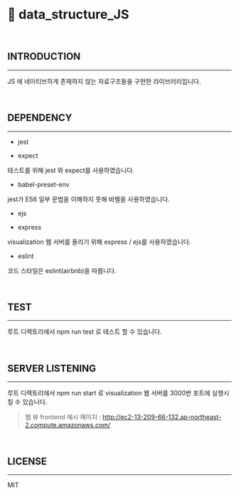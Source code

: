 # &#128055; data_structure_JS

<br>

## INTRODUCTION

---

JS 에 네이티브하게 존재하지 않는 자료구조들을 구현한 라이브러리입니다.

<br>

## DEPENDENCY

---

- jest

- expect

테스트를 위해 jest 와 expect를 사용하였습니다.

- babel-preset-env

jest가 ES6 일부 문법을 이해하지 못해 바벨을 사용하였습니다.

- ejs

- express

visualization 웹 서버를 돌리기 위해 express / ejs를 사용하였습니다.

- eslint

코드 스타일은 eslint(airbnb)을 따릅니다.

<br>

## TEST

---

루트 디렉토리에서 npm run test 로 테스트 할 수 있습니다.

<br>

## SERVER LISTENING

---

루트 디렉토리에서 npm run start 로 visualization 웹 서버를 3000번 포트에 실행시킬 수 있습니다.

> 웹 뷰 frontend 예시 페이지 : http://ec2-13-209-66-132.ap-northeast-2.compute.amazonaws.com/

<br>

## LICENSE

---

MIT
